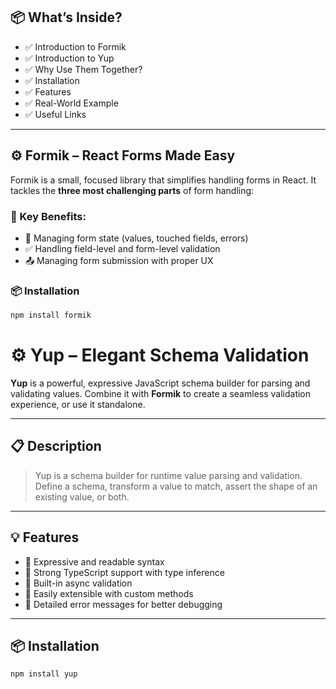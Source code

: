 ## 📦 What’s Inside?

- ✅ Introduction to Formik
- ✅ Introduction to Yup
- ✅ Why Use Them Together?
- ✅ Installation
- ✅ Features
- ✅ Real-World Example
- ✅ Useful Links

---

## ⚙️ Formik – React Forms Made Easy

Formik is a small, focused library that simplifies handling forms in React. It tackles the **three most challenging parts** of form handling:

### 🚀 Key Benefits:

- 🧠 Managing form state (values, touched fields, errors)
- ✅ Handling field-level and form-level validation
- 📤 Managing form submission with proper UX

### 📦 Installation

```bash
npm install formik
```

# ⚙️ Yup – Elegant Schema Validation

**Yup** is a powerful, expressive JavaScript schema builder for parsing and validating values.
Combine it with **Formik** to create a seamless validation experience, or use it standalone.

---

## 📋 Description

> Yup is a schema builder for runtime value parsing and validation.  
> Define a schema, transform a value to match, assert the shape of an existing value, or both.

---

## 💡 Features

- 🔹 Expressive and readable syntax
- 🔸 Strong TypeScript support with type inference
- 🔹 Built-in async validation
- 🔸 Easily extensible with custom methods
- 🔹 Detailed error messages for better debugging

---

## 📦 Installation

```bash
npm install yup
```
